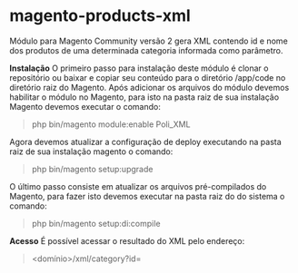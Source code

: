 # magento-products-xml

Módulo para Magento Community versão 2 gera XML contendo id e nome dos produtos de uma determinada categoria informada como parâmetro.

**Instalação**
O primeiro passo para instalação deste módulo é clonar o repositório ou baixar e copiar seu conteúdo para o diretório /app/code no diretório raiz do Magento. Após adicionar os arquivos do módulo devemos habilitar o módulo no Magento, para isto na pasta raiz de sua instalação Magento devemos executar o comando:
> php bin/magento module:enable Poli_XML

Agora devemos atualizar a configuração de deploy executando na pasta raiz de sua instalação magento o comando: 
> php bin/magento setup:upgrade

O último passo consiste em atualizar os arquivos pré-compilados do Magento, para fazer isto devemos executar na pasta raiz do do sistema o comando: 
> php bin/magento setup:di:compile

**Acesso**
É possível acessar o resultado do XML pelo endereço: 
> <domínio>/xml/category?id=<id-da-categoria>
